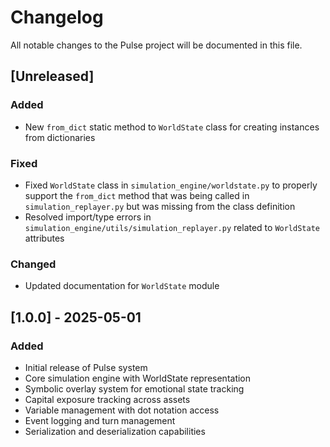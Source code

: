 # Changelog

All notable changes to the Pulse project will be documented in this file.

## [Unreleased]

### Added
- New `from_dict` static method to `WorldState` class for creating instances from dictionaries

### Fixed
- Fixed `WorldState` class in `simulation_engine/worldstate.py` to properly support the `from_dict` method that was being called in `simulation_replayer.py` but was missing from the class definition
- Resolved import/type errors in `simulation_engine/utils/simulation_replayer.py` related to `WorldState` attributes

### Changed
- Updated documentation for `WorldState` module

## [1.0.0] - 2025-05-01

### Added
- Initial release of Pulse system
- Core simulation engine with WorldState representation
- Symbolic overlay system for emotional state tracking
- Capital exposure tracking across assets
- Variable management with dot notation access
- Event logging and turn management
- Serialization and deserialization capabilities